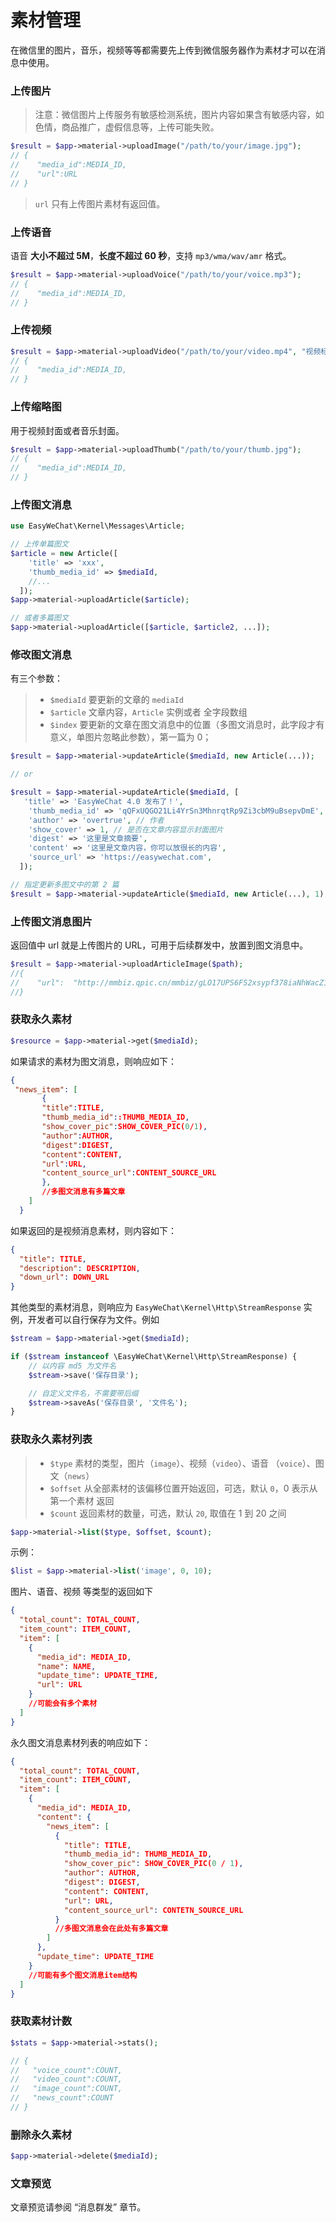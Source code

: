 # 素材管理

在微信里的图片，音乐，视频等等都需要先上传到微信服务器作为素材才可以在消息中使用。

### 上传图片

> 注意：微信图片上传服务有敏感检测系统，图片内容如果含有敏感内容，如色情，商品推广，虚假信息等，上传可能失败。

```php
$result = $app->material->uploadImage("/path/to/your/image.jpg");
// {
//    "media_id":MEDIA_ID,
//    "url":URL
// }
```

> `url` 只有上传图片素材有返回值。

### 上传语音

语音 **大小不超过 5M**，**长度不超过 60 秒**，支持 `mp3/wma/wav/amr` 格式。

```php
$result = $app->material->uploadVoice("/path/to/your/voice.mp3");
// {
//    "media_id":MEDIA_ID,
// }
```

### 上传视频

```php
$result = $app->material->uploadVideo("/path/to/your/video.mp4", "视频标题", "视频描述");
// {
//    "media_id":MEDIA_ID,
// }
```

### 上传缩略图

用于视频封面或者音乐封面。

```php
$result = $app->material->uploadThumb("/path/to/your/thumb.jpg");
// {
//    "media_id":MEDIA_ID,
// }
```

### 上传图文消息

```php
use EasyWeChat\Kernel\Messages\Article;

// 上传单篇图文
$article = new Article([
    'title' => 'xxx',
    'thumb_media_id' => $mediaId,
    //...
  ]);
$app->material->uploadArticle($article);

// 或者多篇图文
$app->material->uploadArticle([$article, $article2, ...]);
```

### 修改图文消息

有三个参数：

> - `$mediaId` 要更新的文章的 `mediaId`
> - `$article` 文章内容，`Article` 实例或者 全字段数组
> - `$index` 要更新的文章在图文消息中的位置（多图文消息时，此字段才有意义，单图片忽略此参数），第一篇为 0；

```php
$result = $app->material->updateArticle($mediaId, new Article(...));

// or

$result = $app->material->updateArticle($mediaId, [
   'title' => 'EasyWeChat 4.0 发布了！',
    'thumb_media_id' => 'qQFxUQGO21Li4YrSn3MhnrqtRp9Zi3cbM9uBsepvDmE', // 封面图片 mediaId
    'author' => 'overtrue', // 作者
    'show_cover' => 1, // 是否在文章内容显示封面图片
    'digest' => '这里是文章摘要',
    'content' => '这里是文章内容，你可以放很长的内容',
    'source_url' => 'https://easywechat.com',
  ]);

// 指定更新多图文中的第 2 篇
$result = $app->material->updateArticle($mediaId, new Article(...), 1); // 第 2 篇
```

### 上传图文消息图片

返回值中 url 就是上传图片的 URL，可用于后续群发中，放置到图文消息中。

```php
$result = $app->material->uploadArticleImage($path);
//{
//    "url":  "http://mmbiz.qpic.cn/mmbiz/gLO17UPS6FS2xsypf378iaNhWacZ1G1UplZYWEYfwvuU6Ont96b1roYsCNFwaRrSaKTPCUdBK9DgEHicsKwWCBRQ/0"
//}
```

### 获取永久素材

```php
$resource = $app->material->get($mediaId);
```

如果请求的素材为图文消息，则响应如下：

```json
{
 "news_item": [
       {
       "title":TITLE,
       "thumb_media_id"::THUMB_MEDIA_ID,
       "show_cover_pic":SHOW_COVER_PIC(0/1),
       "author":AUTHOR,
       "digest":DIGEST,
       "content":CONTENT,
       "url":URL,
       "content_source_url":CONTENT_SOURCE_URL
       },
       //多图文消息有多篇文章
    ]
  }
```

如果返回的是视频消息素材，则内容如下：

```json
{
  "title": TITLE,
  "description": DESCRIPTION,
  "down_url": DOWN_URL
}
```

其他类型的素材消息，则响应为 `EasyWeChat\Kernel\Http\StreamResponse` 实例，开发者可以自行保存为文件。例如

```php
$stream = $app->material->get($mediaId);

if ($stream instanceof \EasyWeChat\Kernel\Http\StreamResponse) {
    // 以内容 md5 为文件名
    $stream->save('保存目录');

    // 自定义文件名，不需要带后缀
    $stream->saveAs('保存目录', '文件名');
}
```

### 获取永久素材列表

> - `$type` 素材的类型，图片（`image`）、视频（`video`）、语音 （`voice`）、图文（`news`）
> - `$offset` 从全部素材的该偏移位置开始返回，可选，默认 `0`，0 表示从第一个素材 返回
> - `$count` 返回素材的数量，可选，默认 `20`, 取值在 1 到 20 之间

```php
$app->material->list($type, $offset, $count);
```

示例：

```php
$list = $app->material->list('image', 0, 10);
```

图片、语音、视频 等类型的返回如下

```json
{
  "total_count": TOTAL_COUNT,
  "item_count": ITEM_COUNT,
  "item": [
    {
      "media_id": MEDIA_ID,
      "name": NAME,
      "update_time": UPDATE_TIME,
      "url": URL
    }
    //可能会有多个素材
  ]
}
```

永久图文消息素材列表的响应如下：

```json
{
  "total_count": TOTAL_COUNT,
  "item_count": ITEM_COUNT,
  "item": [
    {
      "media_id": MEDIA_ID,
      "content": {
        "news_item": [
          {
            "title": TITLE,
            "thumb_media_id": THUMB_MEDIA_ID,
            "show_cover_pic": SHOW_COVER_PIC(0 / 1),
            "author": AUTHOR,
            "digest": DIGEST,
            "content": CONTENT,
            "url": URL,
            "content_source_url": CONTETN_SOURCE_URL
          }
          //多图文消息会在此处有多篇文章
        ]
      },
      "update_time": UPDATE_TIME
    }
    //可能有多个图文消息item结构
  ]
}
```

### 获取素材计数

```php
$stats = $app->material->stats();

// {
//   "voice_count":COUNT,
//   "video_count":COUNT,
//   "image_count":COUNT,
//   "news_count":COUNT
// }
```

### 删除永久素材

```php
$app->material->delete($mediaId);
```

### 文章预览

文章预览请参阅 “消息群发” 章节。
